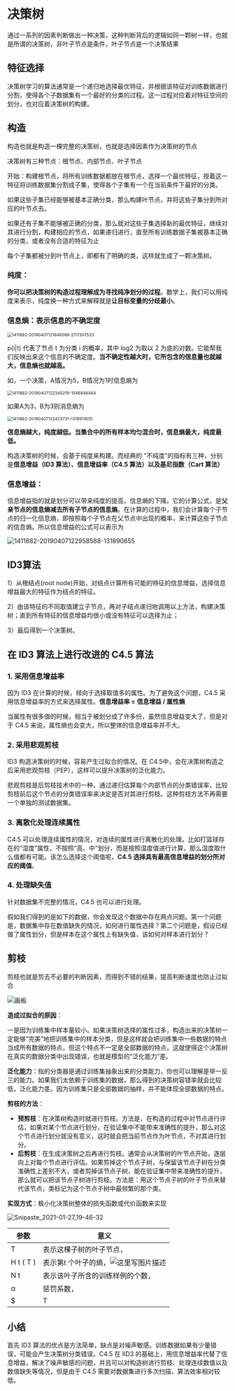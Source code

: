 # 决策树

通过一系列的因素判断做出一种决策，这种判断背后的逻辑如同一颗树一样，也就是所谓的决策树，非叶子节点是条件，叶子节点是一个决策结果

## 特征选择

决策树学习的算法通常是一个递归地选择最优特征，并根据该特征对训练数据进行分割，使得各个子数据集有一个最好的分类的过程。这一过程对应着对特征空间的划分，也对应着决策树的构建。

## 构造

构造也就是构造一棵完整的决策树，也就是选择因素作为决策树的节点

决策树有三种节点：根节点、内部节点、叶子节点



开始：构建根节点，将所有训练数据都放在根节点，选择一个最优特征，按着这一特征将训练数据集分割成子集，使得各个子集有一个在当前条件下最好的分类。

如果这些子集已经能够被基本正确分类，那么构建叶节点，并将这些子集分到所对应的叶节点去。

如果还有子集不能够被正确的分类，那么就对这些子集选择新的最优特征，继续对其进行分割，构建相应的节点，如果递归进行，直至所有训练数据子集被基本正确的分类，或者没有合适的特征为止

每个子集都被分到叶节点上，即都有了明确的类，这样就生成了一颗决策树。

### 纯度：

**你可以把决策树的构造过程理解成为寻找纯净划分的过程**。数学上，我们可以用纯度来表示，纯度换一种方式来解释就是**让目标变量的分歧最小**。

### 信息熵：表示信息的不确定度

<img src="https://i.loli.net/2021/01/27/a7iQpsxCJZBhkn3.png" alt="1411882-20190407121846566-2117307533" style="zoom: 67%;" />

p(i|t) 代表了节点 t 为分类 i 的概率，其中 log2 为取以 2 为底的对数。它能帮我们反映出来这个信息的不确定度。**当不确定性越大时，它所包含的信息量也就越大，信息熵也就越高。**

如，一个决策，A情况为5，B情况为1时信息熵为

<img src="https://i.loli.net/2021/01/27/eQzNKUx15SuPLqR.png" alt="1411882-20190407122345219-1548846464" style="zoom:67%;" />

如果A为3，B为3则消息熵为

<img src="https://i.loli.net/2021/01/27/az8Q91l7ScZJBXy.png" alt="1411882-20190407122423731-1318911835" style="zoom:67%;" />

**信息熵越大，纯度越低。当集合中的所有样本均匀混合时，信息熵最大，纯度最低。**



构造决策树的时候，会基于纯度来构建。而经典的 “不纯度”的指标有三种，分别是**信息增益（ID3 算法）、信息增益率（C4.5 算法）以及基尼指数（Cart 算法）**

### 信息增益：

信息增益指的就是划分可以带来纯度的提高，信息熵的下降。它的计算公式，是**父亲节点的信息熵减去所有子节点的信息熵**。在计算的过程中，我们会计算每个子节点的归一化信息熵，即按照每个子节点在父节点中出现的概率，来计算这些子节点的信息熵。所以信息增益的公式可以表示为

![1411882-20190407122958568-131890655](https://i.loli.net/2021/01/27/8kl6z2y1TpJt5uK.png)

## ID3算法

1）从根结点(root node)开始，对结点计算所有可能的特征的信息增益，选择信息增益最大的特征作为结点的特征。

2）由该特征的不同取值建立子节点，再对子结点递归地调用以上方法，构建决策树；直到所有特征的信息增益均很小或没有特征可以选择为止；

3）最后得到一个决策树。

## 在 ID3 算法上进行改进的 C4.5 算法

### 1. 采用信息增益率

因为 ID3 在计算的时候，倾向于选择取值多的属性。为了避免这个问题，C4.5 采用信息增益率的方式来选择属性。**信息增益率 = 信息增益 / 属性熵**

当属性有很多值的时候，相当于被划分成了许多份，虽然信息增益变大了，但是对于 C4.5 来说，属性熵也会变大，所以整体的信息增益率并不大。

### 2. 采用悲观剪枝

ID3 构造决策树的时候，容易产生过拟合的情况。在 C4.5中，会在决策树构造之后采用悲观剪枝（PEP），这样可以提升决策树的泛化能力。

悲观剪枝是后剪枝技术中的一种，通过递归估算每个内部节点的分类错误率，比较剪枝前后这个节点的分类错误率来决定是否对其进行剪枝。这种剪枝方法不再需要一个单独的测试数据集。

### 3. 离散化处理连续属性

C4.5 可以处理连续属性的情况，对连续的属性进行离散化的处理。比如打篮球存在的“湿度”属性，不按照“高、中”划分，而是按照湿度值进行计算，那么湿度取什么值都有可能。该怎么选择这个阈值呢，**C4.5 选择具有最高信息增益的划分所对应的阈值**。

### 4. 处理缺失值

针对数据集不完整的情况，C4.5 也可以进行处理。

假如我们得到的是如下的数据，你会发现这个数据中存在两点问题。第一个问题是，数据集中存在数值缺失的情况，如何进行属性选择？第二个问题是，假设已经做了属性划分，但是样本在这个属性上有缺失值，该如何对样本进行划分？

## 剪枝

剪枝也就是剪去不必要的判断因素，而得到不错的结果，提高判断速度也防止过拟合

![画板](https://i.loli.net/2021/01/27/QI7ROrEW5XDef49.png)

**造成过拟合的原因**：

一是因为训练集中样本量较小。如果决策树选择的属性过多，构造出来的决策树一定能够“完美”地把训练集中的样本分类，但是这样就会把训练集中一些数据的特点当成所有数据的特点，但这个特点不一定是全部数据的特点，这就使得这个决策树在真实的数据分类中出现错误，也就是模型的“泛化能力”差。

**泛化能力**：指的分类器是通过训练集抽象出来的分类能力，你也可以理解是举一反三的能力。如果我们太依赖于训练集的数据，那么得到的决策树容错率就会比较低，泛化能力差。因为训练集只是全部数据的抽样，并不能体现全部数据的特点。

**剪枝的方法**：

- **预剪枝**：在决策树构造时就进行剪枝。方法是，在构造的过程中对节点进行评估，如果对某个节点进行划分，在验证集中不能带来准确性的提升，那么对这个节点进行划分就没有意义，这时就会把当前节点作为叶节点，不对其进行划分。
- **后剪枝**：在生成决策树之后再进行剪枝。通常会从决策树的叶节点开始，逐层向上对每个节点进行评估。如果剪掉这个节点子树，与保留该节点子树在分类准确性上差别不大，或者剪掉该节点子树，能在验证集中带来准确性的提升，那么就可以把该节点子树进行剪枝。方法是：用这个节点子树的叶子节点来替代该节点，类标记为这个节点子树中最频繁的那个类。



**实现方式**：极小化决策树整体的损失函数或代价函数来实现

![Snipaste_2021-01-27_19-46-32](https://i.loli.net/2021/01/27/Ekt6Bi9sKoNLu7Z.png)

| 参数      | 意义                                                         |
| --------- | ------------------------------------------------------------ |
| T         | 表示这棵子树的叶子节点，                                     |
| H t ( T ) | 表示第t 个叶子的熵，![这里写图片描述](https://img-blog.csdn.net/20180314091812955?watermark/2/text/Ly9ibG9nLmNzZG4ubmV0L2ppYW95YW5nd20=/font/5a6L5L2T/fontsize/400/fill/I0JBQkFCMA==/dissolve/70) |
| N t       | 表示该叶子所含的训练样例的个数，                             |
| α         | 惩罚系数，                                                   |
| $         | T                                                            |

## 小结

首先 ID3 算法的优点是方法简单，缺点是对噪声敏感。训练数据如果有少量错误，可能会产生决策树分类错误。C4.5 在 IID3 的基础上，用信息增益率代替了信息增益，解决了噪声敏感的问题，并且可以对构造树进行剪枝、处理连续数值以及数值缺失等情况，但是由于 C4.5 需要对数据集进行多次扫描，算法效率相对较低。